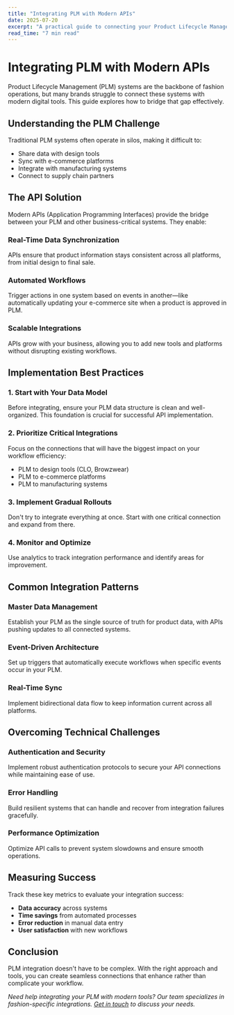 ```yaml
---
title: "Integrating PLM with Modern APIs"
date: 2025-07-20
excerpt: "A practical guide to connecting your Product Lifecycle Management tools with the latest digital solutions."
read_time: "7 min read"
---
```


# Integrating PLM with Modern APIs

Product Lifecycle Management (PLM) systems are the backbone of fashion operations, but many brands struggle to connect these systems with modern digital tools. This guide explores how to bridge that gap effectively.

## Understanding the PLM Challenge

Traditional PLM systems often operate in silos, making it difficult to:
- Share data with design tools
- Sync with e-commerce platforms
- Integrate with manufacturing systems
- Connect to supply chain partners

## The API Solution

Modern APIs (Application Programming Interfaces) provide the bridge between your PLM and other business-critical systems. They enable:

### Real-Time Data Synchronization
APIs ensure that product information stays consistent across all platforms, from initial design to final sale.

### Automated Workflows
Trigger actions in one system based on events in another—like automatically updating your e-commerce site when a product is approved in PLM.

### Scalable Integrations
APIs grow with your business, allowing you to add new tools and platforms without disrupting existing workflows.

## Implementation Best Practices

### 1. Start with Your Data Model
Before integrating, ensure your PLM data structure is clean and well-organized. This foundation is crucial for successful API implementation.

### 2. Prioritize Critical Integrations
Focus on the connections that will have the biggest impact on your workflow efficiency:
- PLM to design tools (CLO, Browzwear)
- PLM to e-commerce platforms
- PLM to manufacturing systems

### 3. Implement Gradual Rollouts
Don't try to integrate everything at once. Start with one critical connection and expand from there.

### 4. Monitor and Optimize
Use analytics to track integration performance and identify areas for improvement.

## Common Integration Patterns

### Master Data Management
Establish your PLM as the single source of truth for product data, with APIs pushing updates to all connected systems.

### Event-Driven Architecture
Set up triggers that automatically execute workflows when specific events occur in your PLM.

### Real-Time Sync
Implement bidirectional data flow to keep information current across all platforms.

## Overcoming Technical Challenges

### Authentication and Security
Implement robust authentication protocols to secure your API connections while maintaining ease of use.

### Error Handling
Build resilient systems that can handle and recover from integration failures gracefully.

### Performance Optimization
Optimize API calls to prevent system slowdowns and ensure smooth operations.

## Measuring Success

Track these key metrics to evaluate your integration success:
- **Data accuracy** across systems
- **Time savings** from automated processes
- **Error reduction** in manual data entry
- **User satisfaction** with new workflows

## Conclusion

PLM integration doesn't have to be complex. With the right approach and tools, you can create seamless connections that enhance rather than complicate your workflow.

*Need help integrating your PLM with modern tools? Our team specializes in fashion-specific integrations. [Get in touch](https://outlook.office365.com/owa/calendar/EnhanceThat@enhancethat.fashion/bookings/s/ykcAmlR2zkiMHzfWw-WJLQ2) to discuss your needs.*
